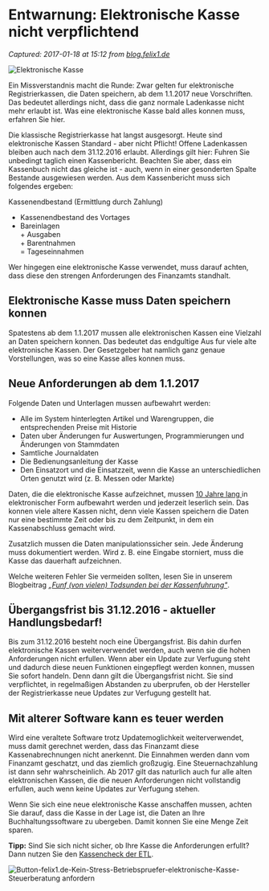 # Entwarnung: Elektronische Kasse nicht verpflichtend

_Captured: 2017-01-18 at 15:12 from [blog.felix1.de](https://blog.felix1.de/buchhaltungstipps/entwarnung-elektronische-kasse-nicht-verpflichtend/)_

![Elektronische Kasse](https://blog.felix1.de/wp-content/uploads/2016/03/Neue-Kassen.jpg)

Ein Missverstandnis macht die Runde: Zwar gelten fur elektronische Registrierkassen, die Daten speichern, ab dem 1.1.2017 neue Vorschriften. Das bedeutet allerdings nicht, dass die ganz normale Ladenkasse nicht mehr erlaubt ist. Was eine elektronische Kasse bald alles konnen muss, erfahren Sie hier.

Die klassische Registrierkasse hat langst ausgesorgt. Heute sind elektronische Kassen Standard - aber nicht Pflicht! Offene Ladenkassen bleiben auch nach dem 31.12.2016 erlaubt. Allerdings gilt hier: Fuhren Sie unbedingt taglich einen Kassenbericht. Beachten Sie aber, dass ein Kassenbuch nicht das gleiche ist - auch, wenn in einer gesonderten Spalte Bestande ausgewiesen werden. Aus dem Kassenbericht muss sich folgendes ergeben:

Kassenendbestand (Ermittlung durch Zahlung)  
- Kassenendbestand des Vortages  
- Bareinlagen  
\+ Ausgaben  
\+ Barentnahmen  
= Tageseinnahmen

Wer hingegen eine elektronische Kasse verwendet, muss darauf achten, dass diese den strengen Anforderungen des Finanzamts standhalt.

## Elektronische Kasse muss Daten speichern konnen

Spatestens ab dem 1.1.2017 mussen alle elektronischen Kassen eine Vielzahl an Daten speichern konnen. Das bedeutet das endgultige Aus fur viele alte elektronische Kassen. Der Gesetzgeber hat namlich ganz genaue Vorstellungen, was so eine Kasse alles konnen muss.

## Neue Anforderungen ab dem 1.1.2017

Folgende Daten und Unterlagen mussen aufbewahrt werden:

  * Alle im System hinterlegten Artikel und Warengruppen, die entsprechenden Preise mit Historie
  * Daten uber Änderungen fur Auswertungen, Programmierungen und Änderungen von Stammdaten
  * Samtliche Journaldaten
  * Die Bedienungsanleitung der Kasse
  * Den Einsatzort und die Einsatzzeit, wenn die Kasse an unterschiedlichen Orten genutzt wird (z. B. Messen oder Markte)

Daten, die die elektronische Kasse aufzeichnet, mussen [10 Jahre lang ](https://blog.felix1.de/buchhaltungstipps/aufbewahrungsfrist-von-rechnungen/)in elektronischer Form aufbewahrt werden und jederzeit leserlich sein. Das konnen viele altere Kassen nicht, denn viele Kassen speichern die Daten nur eine bestimmte Zeit oder bis zu dem Zeitpunkt, in dem ein Kassenabschluss gemacht wird.

Zusatzlich mussen die Daten manipulationssicher sein. Jede Änderung muss dokumentiert werden. Wird z. B. eine Eingabe storniert, muss die Kasse das dauerhaft aufzeichnen.

Welche weiteren Fehler Sie vermeiden sollten, lesen Sie in unserem Blogbeitrag _„[Funf (von vielen) Todsunden bei der Kassenfuhrung"](https://blog.felix1.de/buchhaltungstipps/fuenf-von-vielen-todsuenden-bei-der-kassenfuehrung/)_.

## Übergangsfrist bis 31.12.2016 - aktueller Handlungsbedarf!

Bis zum 31.12.2016 besteht noch eine Übergangsfrist. Bis dahin durfen elektronische Kassen weiterverwendet werden, auch wenn sie die hohen Anforderungen nicht erfullen. Wenn aber ein Update zur Verfugung steht und dadurch diese neuen Funktionen eingepflegt werden konnen, mussen Sie sofort handeln. Denn dann gilt die Übergangsfrist nicht. Sie sind verpflichtet, in regelmaßigen Abstanden zu uberprufen, ob der Hersteller der Registrierkasse neue Updates zur Verfugung gestellt hat.

## Mit alterer Software kann es teuer werden

Wird eine veraltete Software trotz Updatemoglichkeit weiterverwendet, muss damit gerechnet werden, dass das Finanzamt diese Kassenabrechnungen nicht anerkennt. Die Einnahmen werden dann vom Finanzamt geschatzt, und das ziemlich großzugig. Eine Steuernachzahlung ist dann sehr wahrscheinlich. Ab 2017 gilt das naturlich auch fur alle alten elektronischen Kassen, die die neuen Anforderungen nicht vollstandig erfullen, auch wenn keine Updates zur Verfugung stehen.

Wenn Sie sich eine neue elektronische Kasse anschaffen mussen, achten Sie darauf, dass die Kasse in der Lage ist, die Daten an Ihre Buchhaltungssoftware zu ubergeben. Damit konnen Sie eine Menge Zeit sparen.

**Tipp:** Sind Sie sich nicht sicher, ob Ihre Kasse die Anforderungen erfullt? Dann nutzen Sie den [Kassencheck der ETL](http://www.kasse2017.de/).

![Button-felix1.de-Kein-Stress-Betriebspruefer-elektronische-Kasse-Steuerberatung anfordern](https://blog.felix1.de/wp-content/uploads/2016/08/Button-felix1.de-Blog-Kein-Stress-Betriebspruefer-Steuerberatung-anfordern.jpg)
